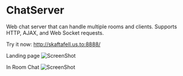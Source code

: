 # ChatServer
Web chat server that can handle multiple rooms and clients. Supports HTTP, AJAX, and Web Socket requests.

Try it now: http://skaftafell.us.to:8888/

Landing page
![ScreenShot](https://i.imgur.com/YIyJ4Ps.jpg})

In Room Chat
![ScreenShot](https://i.imgur.com/m2nwD3n.png)
